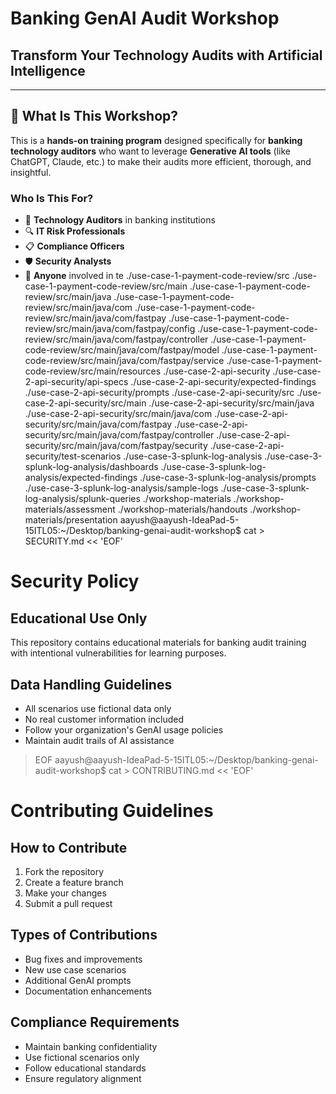 # Banking GenAI Audit Workshop
## Transform Your Technology Audits with Artificial Intelligence

---

## 🎯 What Is This Workshop?

This is a **hands-on training program** designed specifically for **banking technology auditors** who want to leverage **Generative AI tools** (like ChatGPT, Claude, etc.) to make their audits more efficient, thorough, and insightful.

### Who Is This For?
- 🏦 **Technology Auditors** in banking institutions
- 🔍 **IT Risk Professionals** 
- 📋 **Compliance Officers**
- 🛡️ **Security Analysts**
- 👥 **Anyone** involved in te
./use-case-1-payment-code-review/src
./use-case-1-payment-code-review/src/main
./use-case-1-payment-code-review/src/main/java
./use-case-1-payment-code-review/src/main/java/com
./use-case-1-payment-code-review/src/main/java/com/fastpay
./use-case-1-payment-code-review/src/main/java/com/fastpay/config
./use-case-1-payment-code-review/src/main/java/com/fastpay/controller
./use-case-1-payment-code-review/src/main/java/com/fastpay/model
./use-case-1-payment-code-review/src/main/java/com/fastpay/service
./use-case-1-payment-code-review/src/main/resources
./use-case-2-api-security
./use-case-2-api-security/api-specs
./use-case-2-api-security/expected-findings
./use-case-2-api-security/prompts
./use-case-2-api-security/src
./use-case-2-api-security/src/main
./use-case-2-api-security/src/main/java
./use-case-2-api-security/src/main/java/com
./use-case-2-api-security/src/main/java/com/fastpay
./use-case-2-api-security/src/main/java/com/fastpay/controller
./use-case-2-api-security/src/main/java/com/fastpay/security
./use-case-2-api-security/test-scenarios
./use-case-3-splunk-log-analysis
./use-case-3-splunk-log-analysis/dashboards
./use-case-3-splunk-log-analysis/expected-findings
./use-case-3-splunk-log-analysis/prompts
./use-case-3-splunk-log-analysis/sample-logs
./use-case-3-splunk-log-analysis/splunk-queries
./workshop-materials
./workshop-materials/assessment
./workshop-materials/handouts
./workshop-materials/presentation
aayush@aayush-IdeaPad-5-15ITL05:~/Desktop/banking-genai-audit-workshop$ cat > SECURITY.md << 'EOF'
# Security Policy

## Educational Use Only
This repository contains educational materials for banking audit training with intentional vulnerabilities for learning purposes.

## Data Handling Guidelines
- All scenarios use fictional data only
- No real customer information included
- Follow your organization's GenAI usage policies
- Maintain audit trails of AI assistance
> EOF
aayush@aayush-IdeaPad-5-15ITL05:~/Desktop/banking-genai-audit-workshop$ cat > CONTRIBUTING.md << 'EOF'
# Contributing Guidelines

## How to Contribute
1. Fork the repository
2. Create a feature branch
3. Make your changes
4. Submit a pull request

## Types of Contributions
- Bug fixes and improvements
- New use case scenarios
- Additional GenAI prompts
- Documentation enhancements

## Compliance Requirements
- Maintain banking confidentiality
- Use fictional scenarios only
- Follow educational standards
- Ensure regulatory alignment
